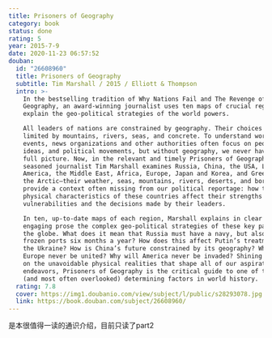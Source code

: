 ```yaml
---
title: Prisoners of Geography
category: book
status: done
rating: 5
year: 2015-7-9
date: 2020-11-23 06:57:52
douban:
  id: "26608960"
  title: Prisoners of Geography
  subtitle: Tim Marshall / 2015 / Elliott & Thompson
  intro: >-
    In the bestselling tradition of Why Nations Fail and The Revenge of
    Geography, an award-winning journalist uses ten maps of crucial regions to
    explain the geo-political strategies of the world powers.

    All leaders of nations are constrained by geography. Their choices are
    limited by mountains, rivers, seas, and concrete. To understand world
    events, news organizations and other authorities often focus on people,
    ideas, and political movements, but without geography, we never have the
    full picture. Now, in the relevant and timely Prisoners of Geography,
    seasoned journalist Tim Marshall examines Russia, China, the USA, Latin
    America, the Middle East, Africa, Europe, Japan and Korea, and Greenland and
    the Arctic—their weather, seas, mountains, rivers, deserts, and borders—to
    provide a context often missing from our political reportage: how the
    physical characteristics of these countries affect their strengths and
    vulnerabilities and the decisions made by their leaders.

    In ten, up-to-date maps of each region, Marshall explains in clear and
    engaging prose the complex geo-political strategies of these key parts of
    the globe. What does it mean that Russia must have a navy, but also has
    frozen ports six months a year? How does this affect Putin’s treatment of
    the Ukraine? How is China’s future constrained by its geography? Why will
    Europe never be united? Why will America never be invaded? Shining a light
    on the unavoidable physical realities that shape all of our aspirations and
    endeavors, Prisoners of Geography is the critical guide to one of the major
    (and most often overlooked) determining factors in world history.
  rating: 7.8
  cover: https://img1.doubanio.com/view/subject/l/public/s28293078.jpg
  link: https://book.douban.com/subject/26608960/
---
```


是本很值得一读的通识介绍，目前只读了part2